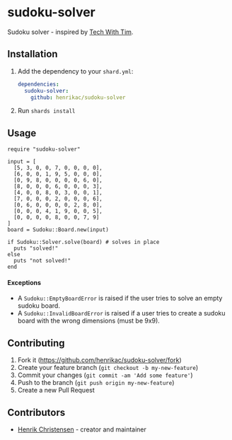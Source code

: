 # sudoku-solver

Sudoku solver - inspired by [Tech With Tim](https://www.youtube.com/channel/UC4JX40jDee_tINbkjycV4Sg).

## Installation

1. Add the dependency to your `shard.yml`:

   ```yaml
   dependencies:
     sudoku-solver:
       github: henrikac/sudoku-solver
   ```

2. Run `shards install`

## Usage

```crystal
require "sudoku-solver"

input = [
  [5, 3, 0, 0, 7, 0, 0, 0, 0],
  [6, 0, 0, 1, 9, 5, 0, 0, 0],
  [0, 9, 8, 0, 0, 0, 0, 6, 0],
  [8, 0, 0, 0, 6, 0, 0, 0, 3],
  [4, 0, 0, 8, 0, 3, 0, 0, 1],
  [7, 0, 0, 0, 2, 0, 0, 0, 6],
  [0, 6, 0, 0, 0, 0, 2, 8, 0],
  [0, 0, 0, 4, 1, 9, 0, 0, 5],
  [0, 0, 0, 0, 8, 0, 0, 7, 9]
]
board = Sudoku::Board.new(input)

if Sudoku::Solver.solve(board) # solves in place
  puts "solved!"
else
  puts "not solved!"
end
```

#### Exceptions
+ A `Sudoku::EmptyBoardError` is raised if the user tries to solve an empty sudoku board.
+ A `Sudoku::InvalidBoardError` is raised if a user tries to create a sudoku board with the wrong dimensions (must be 9x9).

## Contributing

1. Fork it (<https://github.com/henrikac/sudoku-solver/fork>)
2. Create your feature branch (`git checkout -b my-new-feature`)
3. Commit your changes (`git commit -am 'Add some feature'`)
4. Push to the branch (`git push origin my-new-feature`)
5. Create a new Pull Request

## Contributors

- [Henrik Christensen](https://github.com/henrikac) - creator and maintainer
